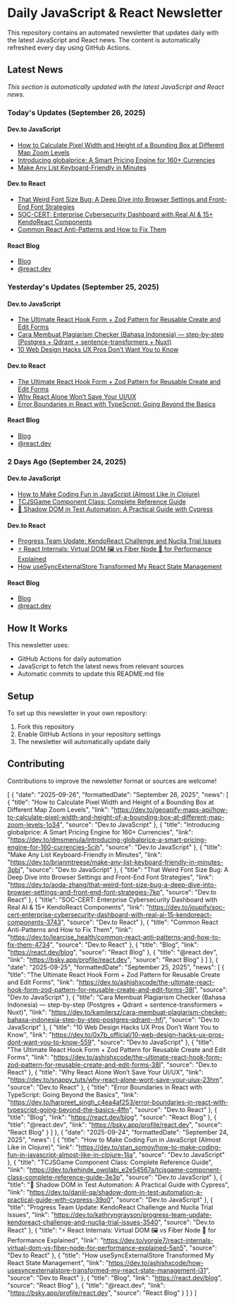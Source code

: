 # Daily JavaScript & React Newsletter

This repository contains an automated newsletter that updates daily with the latest JavaScript and React news. The content is automatically refreshed every day using GitHub Actions.

## Latest News

*This section is automatically updated with the latest JavaScript and React news.*

### Today's Updates (September 26, 2025)

#### Dev.to JavaScript

- [How to Calculate Pixel Width and Height of a Bounding Box at Different Map Zoom Levels](https://dev.to/geoapify-maps-api/how-to-calculate-pixel-width-and-height-of-a-bounding-box-at-different-map-zoom-levels-1o34)
- [Introducing globalprice: A Smart Pricing Engine for 160+ Currencies](https://dev.to/dmsmenula/introducing-globalprice-a-smart-pricing-engine-for-160-currencies-5cjh)
- [Make Any List Keyboard-Friendly in Minutes](https://dev.to/brianmtreese/make-any-list-keyboard-friendly-in-minutes-3pbj)

#### Dev.to React

- [That Weird Font Size Bug: A Deep Dive into Browser Settings and Front-End Font Strategies](https://dev.to/aoda-zhang/that-weird-font-size-bug-a-deep-dive-into-browser-settings-and-front-end-font-strategies-7kp)
- [SOC-CERT: Enterprise Cybersecurity Dashboard with Real AI & 15+ KendoReact Components](https://dev.to/joupify/soc-cert-enterprise-cybersecurity-dashboard-with-real-ai-15-kendoreact-components-3743)
- [Common React Anti-Patterns and How to Fix Them](https://dev.to/learcise_health/common-react-anti-patterns-and-how-to-fix-them-4734)

#### React Blog

- [Blog](https://react.dev/blog)
- [@react.dev](https://bsky.app/profile/react.dev)

### Yesterday's Updates (September 25, 2025)

#### Dev.to JavaScript

- [The Ultimate React Hook Form + Zod Pattern for Reusable Create and Edit Forms](https://dev.to/ashishxcode/the-ultimate-react-hook-form-zod-pattern-for-reusable-create-and-edit-forms-38l)
- [Cara Membuat Plagiarism Checker (Bahasa Indonesia) — step-by-step (Postgres + Qdrant + sentence-transformers + Nuxt)](https://dev.to/kamilersz/cara-membuat-plagiarism-checker-bahasa-indonesia-step-by-step-postgres-qdrant--hfj)
- [10 Web Design Hacks UX Pros Don’t Want You to Know](https://dev.to/0x7b_official/10-web-design-hacks-ux-pros-dont-want-you-to-know-559)

#### Dev.to React

- [The Ultimate React Hook Form + Zod Pattern for Reusable Create and Edit Forms](https://dev.to/ashishxcode/the-ultimate-react-hook-form-zod-pattern-for-reusable-create-and-edit-forms-38l)
- [Why React Alone Won’t Save Your UI/UX](https://dev.to/snappy_tuts/why-react-alone-wont-save-your-uiux-23hm)
- [Error Boundaries in React with TypeScript: Going Beyond the Basics](https://dev.to/harpreet_singh_c4ea4af253/error-boundaries-in-react-with-typescript-going-beyond-the-basics-4ffn)

#### React Blog

- [Blog](https://react.dev/blog)
- [@react.dev](https://bsky.app/profile/react.dev)

### 2 Days Ago (September 24, 2025)

#### Dev.to JavaScript

- [How to Make Coding Fun in JavaScript (Almost Like in Clojure)](https://dev.to/stan_somov/how-to-make-coding-fun-in-javascript-almost-like-in-clojure-1lja)
- [TCJSGame Component Class: Complete Reference Guide](https://dev.to/kehinde_owolabi_e2e54567a/tcjsgame-component-class-complete-reference-guide-3e3p)
- [🥷 Shadow DOM in Test Automation: A Practical Guide with Cypress](https://dev.to/daniil-qa/shadow-dom-in-test-automation-a-practical-guide-with-cypress-39o0)

#### Dev.to React

- [Progress Team Update: KendoReact Challenge and Nuclia Trial Issues](https://dev.to/kathryngrayson/progress-team-update-kendoreact-challenge-and-nuclia-trial-issues-3540)
- [⚡ React Internals: Virtual DOM 🖼️ vs Fiber Node 🔗 for Performance Explained](https://dev.to/yorgie7/react-internals-virtual-dom-vs-fiber-node-for-performance-explained-5an5)
- [How useSyncExternalStore Transformed My React State Management](https://dev.to/ashishxcode/how-usesyncexternalstore-transformed-my-react-state-management-i31)

#### React Blog

- [Blog](https://react.dev/blog)
- [@react.dev](https://bsky.app/profile/react.dev)

## How It Works

This newsletter uses:
- GitHub Actions for daily automation
- JavaScript to fetch the latest news from relevant sources
- Automatic commits to update this README.md file

## Setup

To set up this newsletter in your own repository:

1. Fork this repository
2. Enable GitHub Actions in your repository settings
3. The newsletter will automatically update daily

## Contributing

Contributions to improve the newsletter format or sources are welcome!

<!-- NEWS_DATA_START -->
[
  {
    "date": "2025-09-26",
    "formattedDate": "September 26, 2025",
    "news": [
      {
        "title": "How to Calculate Pixel Width and Height of a Bounding Box at Different Map Zoom Levels",
        "link": "https://dev.to/geoapify-maps-api/how-to-calculate-pixel-width-and-height-of-a-bounding-box-at-different-map-zoom-levels-1o34",
        "source": "Dev.to JavaScript"
      },
      {
        "title": "Introducing globalprice: A Smart Pricing Engine for 160+ Currencies",
        "link": "https://dev.to/dmsmenula/introducing-globalprice-a-smart-pricing-engine-for-160-currencies-5cjh",
        "source": "Dev.to JavaScript"
      },
      {
        "title": "Make Any List Keyboard-Friendly in Minutes",
        "link": "https://dev.to/brianmtreese/make-any-list-keyboard-friendly-in-minutes-3pbj",
        "source": "Dev.to JavaScript"
      },
      {
        "title": "That Weird Font Size Bug: A Deep Dive into Browser Settings and Front-End Font Strategies",
        "link": "https://dev.to/aoda-zhang/that-weird-font-size-bug-a-deep-dive-into-browser-settings-and-front-end-font-strategies-7kp",
        "source": "Dev.to React"
      },
      {
        "title": "SOC-CERT: Enterprise Cybersecurity Dashboard with Real AI & 15+ KendoReact Components",
        "link": "https://dev.to/joupify/soc-cert-enterprise-cybersecurity-dashboard-with-real-ai-15-kendoreact-components-3743",
        "source": "Dev.to React"
      },
      {
        "title": "Common React Anti-Patterns and How to Fix Them",
        "link": "https://dev.to/learcise_health/common-react-anti-patterns-and-how-to-fix-them-4734",
        "source": "Dev.to React"
      },
      {
        "title": "Blog",
        "link": "https://react.dev/blog",
        "source": "React Blog"
      },
      {
        "title": "@react.dev",
        "link": "https://bsky.app/profile/react.dev",
        "source": "React Blog"
      }
    ]
  },
  {
    "date": "2025-09-25",
    "formattedDate": "September 25, 2025",
    "news": [
      {
        "title": "The Ultimate React Hook Form + Zod Pattern for Reusable Create and Edit Forms",
        "link": "https://dev.to/ashishxcode/the-ultimate-react-hook-form-zod-pattern-for-reusable-create-and-edit-forms-38l",
        "source": "Dev.to JavaScript"
      },
      {
        "title": "Cara Membuat Plagiarism Checker (Bahasa Indonesia) — step-by-step (Postgres + Qdrant + sentence-transformers + Nuxt)",
        "link": "https://dev.to/kamilersz/cara-membuat-plagiarism-checker-bahasa-indonesia-step-by-step-postgres-qdrant--hfj",
        "source": "Dev.to JavaScript"
      },
      {
        "title": "10 Web Design Hacks UX Pros Don’t Want You to Know",
        "link": "https://dev.to/0x7b_official/10-web-design-hacks-ux-pros-dont-want-you-to-know-559",
        "source": "Dev.to JavaScript"
      },
      {
        "title": "The Ultimate React Hook Form + Zod Pattern for Reusable Create and Edit Forms",
        "link": "https://dev.to/ashishxcode/the-ultimate-react-hook-form-zod-pattern-for-reusable-create-and-edit-forms-38l",
        "source": "Dev.to React"
      },
      {
        "title": "Why React Alone Won’t Save Your UI/UX",
        "link": "https://dev.to/snappy_tuts/why-react-alone-wont-save-your-uiux-23hm",
        "source": "Dev.to React"
      },
      {
        "title": "Error Boundaries in React with TypeScript: Going Beyond the Basics",
        "link": "https://dev.to/harpreet_singh_c4ea4af253/error-boundaries-in-react-with-typescript-going-beyond-the-basics-4ffn",
        "source": "Dev.to React"
      },
      {
        "title": "Blog",
        "link": "https://react.dev/blog",
        "source": "React Blog"
      },
      {
        "title": "@react.dev",
        "link": "https://bsky.app/profile/react.dev",
        "source": "React Blog"
      }
    ]
  },
  {
    "date": "2025-09-24",
    "formattedDate": "September 24, 2025",
    "news": [
      {
        "title": "How to Make Coding Fun in JavaScript (Almost Like in Clojure)",
        "link": "https://dev.to/stan_somov/how-to-make-coding-fun-in-javascript-almost-like-in-clojure-1lja",
        "source": "Dev.to JavaScript"
      },
      {
        "title": "TCJSGame Component Class: Complete Reference Guide",
        "link": "https://dev.to/kehinde_owolabi_e2e54567a/tcjsgame-component-class-complete-reference-guide-3e3p",
        "source": "Dev.to JavaScript"
      },
      {
        "title": "🥷 Shadow DOM in Test Automation: A Practical Guide with Cypress",
        "link": "https://dev.to/daniil-qa/shadow-dom-in-test-automation-a-practical-guide-with-cypress-39o0",
        "source": "Dev.to JavaScript"
      },
      {
        "title": "Progress Team Update: KendoReact Challenge and Nuclia Trial Issues",
        "link": "https://dev.to/kathryngrayson/progress-team-update-kendoreact-challenge-and-nuclia-trial-issues-3540",
        "source": "Dev.to React"
      },
      {
        "title": "⚡ React Internals: Virtual DOM 🖼️ vs Fiber Node 🔗 for Performance Explained",
        "link": "https://dev.to/yorgie7/react-internals-virtual-dom-vs-fiber-node-for-performance-explained-5an5",
        "source": "Dev.to React"
      },
      {
        "title": "How useSyncExternalStore Transformed My React State Management",
        "link": "https://dev.to/ashishxcode/how-usesyncexternalstore-transformed-my-react-state-management-i31",
        "source": "Dev.to React"
      },
      {
        "title": "Blog",
        "link": "https://react.dev/blog",
        "source": "React Blog"
      },
      {
        "title": "@react.dev",
        "link": "https://bsky.app/profile/react.dev",
        "source": "React Blog"
      }
    ]
  }
]
<!-- NEWS_DATA_END -->
